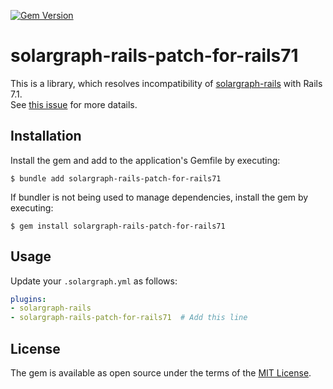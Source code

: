 [![Gem Version](https://badge.fury.io/rb/solargraph-rails-patch-for-rails71.svg)](https://badge.fury.io/rb/solargraph-rails-patch-for-rails71)

# solargraph-rails-patch-for-rails71

This is a library, which resolves incompatibility of [solargraph-rails](https://github.com/iftheshoefritz/solargraph-rails) with Rails 7.1.  
See [this issue](https://github.com/iftheshoefritz/solargraph-rails/issues/60) for more datails.

## Installation

Install the gem and add to the application's Gemfile by executing:

    $ bundle add solargraph-rails-patch-for-rails71

If bundler is not being used to manage dependencies, install the gem by executing:

    $ gem install solargraph-rails-patch-for-rails71

## Usage

Update your `.solargraph.yml` as follows:

```yml
plugins:
- solargraph-rails
- solargraph-rails-patch-for-rails71  # Add this line
```

## License

The gem is available as open source under the terms of the [MIT License](https://opensource.org/licenses/MIT).

